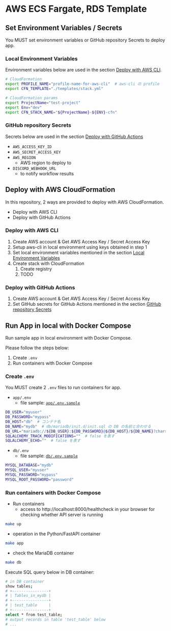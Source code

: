 # AWS ECS Fargate, RDS Template

## Set Environment Variables / Secrets

You MUST set environment variables or GitHub repository Secrets to deploy app.

### Local Environment Variables

Environment variables below are used in the section [Deploy with AWS CLI](#deploy-with-aws-cli).

```sh
# CloudFormation
export PROFILE_NAME="profile-name-for-aws-cli"  # aws-cli の profile
export CFN_TEMPLATE="./templates/stack.yml"

# CloudFormation params
export ProjectName="test-project"
export Env="dev"
export CFN_STACK_NAME="${ProjectName}-${ENV}-cfn"
```

### GitHub repository Secrets

Secrets below are used in the section [Deploy with GitHub Actions](#deploy-with-github-actions)

- `AWS_ACCESS_KEY_ID`
- `AWS_SECRET_ACCESS_KEY`
- `AWS_REGION`
  - AWS region to deploy to
- `DISCORD_WEBHOOK_URL`
  - to notify workflow results

## Deploy with AWS CloudFormation

In this repository, 2 ways are provided to deploy with AWS CloudFormation.

- Deploy with AWS CLI
- Deploy with GitHub Actions

### Deploy with AWS CLI

1. Create AWS account & Get AWS Access Key / Secret Access Key
2. Setup aws-cli in local environment using keys obtained in step 1
3. Set local environment variables mentioned in the section [Local Environment Variables](#local-environment-variables)
4. Create stack with CloudFormation
   1. Create registry
   2. TODO

### Deploy with GitHub Actions

1. Create AWS account & Get AWS Access Key / Secret Access Key
2. Set GitHub secrets for GitHub Actions mentioned in the section [GitHub repository Secrets](#github-repository-secrets)

## Run App in local with Docker Compose

Run sample app in local environment with Docker Compose.

Please follow the steps below:

1. Create `.env`
2. Run containers with Docker Compose

### Create `.env`

You MUST create 2 `.env` files to run containers for app.

- `app/.env`
  - file sample: [`app/.env.sample`](https://github.com/nukopy/aws-ecs-fargate-rds-template/blob/develop/app/.env.sample)

```sh
DB_USER="myuser"
DB_PASSWORD="mypass"
DB_HOST="db"  # コンテナ名
DB_NAME="mydb"  # db/mariadb/init.d/init.sql の DB の名前と合わせる
DB_URL="mariadb://${DB_USER}:${DB_PASSWORD}@${DB_HOST}/${DB_NAME}?charset=utf8"
SQLALCHEMY_TRACK_MODIFICATIONS=""  # false を表す
SQLALCHEMY_ECHO=""  # false を表す
```

- `db/.env`
  - file sample: [`db/.env.sample`](https://github.com/nukopy/aws-ecs-fargate-rds-template/blob/develop/db/.env.sample)

```sh
MYSQL_DATABASE="mydb"
MYSQL_USER="myuser"
MYSQL_PASSWORD="mypass"
MYSQL_ROOT_PASSWORD="password"
```

### Run containers with Docker Compose

- Run containers
  - access to http://localhost:8000/healthcheck in your browser for checking whether API server is running

```sh
make up
```

- operation in the Python/FastAPI container

```sh
make app
```

- check the MariaDB container

```sh
make db
```

Execute SQL query below in DB container:

```sh
# in DB container
show tables;
# +----------------+
# | Tables_in_mydb |
# +----------------+
# | test_table     |
# +----------------+
select * from test_table;
# output records in table 'test_table' below
# ...
```
